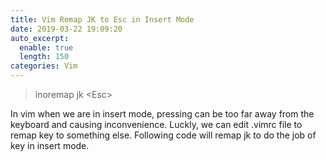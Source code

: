 ```yaml
---
title: Vim Remap JK to Esc in Insert Mode
date: 2019-03-22 19:09:20
auto_excerpt:
  enable: true
  length: 150
categories: Vim 
---
```


<blockquote class="blockquote-center">inoremap jk &lt;Esc&gt; </blockquote>

In vim when we are in insert mode, pressing <ESC> can be too far away from the keyboard and causing inconvenience. Luckly, we can edit .vimrc file to remap <ESC> key to something else. Following code will remap jk to do the job of <ESC> key in insert mode. 
